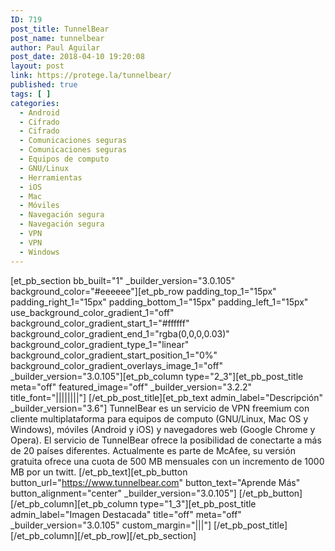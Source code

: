 ```yaml
---
ID: 719
post_title: TunnelBear
post_name: tunnelbear
author: Paul Aguilar
post_date: 2018-04-10 19:20:08
layout: post
link: https://protege.la/tunnelbear/
published: true
tags: [ ]
categories:
  - Android
  - Cifrado
  - Cifrado
  - Comunicaciones seguras
  - Comunicaciones seguras
  - Equipos de computo
  - GNU/Linux
  - Herramientas
  - iOS
  - Mac
  - Móviles
  - Navegación segura
  - Navegación segura
  - VPN
  - VPN
  - Windows
---
```

[et_pb_section bb_built="1" \_builder\_version="3.0.105" background_color="#eeeeee"][et_pb_row padding_top_1="15px" padding_right_1="15px" padding_bottom_1="15px" padding_left_1="15px" use_background_color_gradient_1="off" background_color_gradient_start_1="#ffffff" background_color_gradient_end_1="rgba(0,0,0,0.03)" background_color_gradient_type_1="linear" background_color_gradient_start_position_1="0%" background_color_gradient_overlays_image_1="off" \_builder\_version="3.0.105"][et_pb_column type="2_3"][et_pb_post_title meta="off" featured_image="off" \_builder\_version="3.2.2" title_font="||||||||"] [/et_pb_post_title][et_pb_text admin_label="Descripción" \_builder\_version="3.6"] TunnelBear es un servicio de VPN freemium con cliente multiplataforma para equipos de computo (GNU/Linux, Mac OS y Windows), móviles (Android y iOS) y navegadores web (Google Chrome y Opera). El servicio de TunnelBear ofrece la posibilidad de conectarte a más de 20 países diferentes. Actualmente es parte de McAfee, su versión gratuita ofrece una cuota de 500 MB mensuales con un incremento de 1000 MB por un twitt. [/et_pb_text][et_pb_button button_url="https://www.tunnelbear.com" button_text="Aprende Más" button_alignment="center" \_builder\_version="3.0.105"] [/et_pb_button][/et_pb_column][et_pb_column type="1_3"][et_pb_post_title admin_label="Imagen Destacada" title="off" meta="off" \_builder\_version="3.0.105" custom_margin="|||"] [/et_pb_post_title][/et_pb_column][/et_pb_row][/et_pb_section]